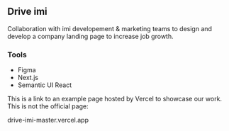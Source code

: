 ## Drive imi 

Collaboration with imi developement & marketing teams to design and develop a company landing page to increase job growth. 

### Tools 

- Figma
- Next.js
- Semantic UI React

This is a link to an example page hosted by Vercel to showcase our work. This is not the official page: 

drive-imi-master.vercel.app

